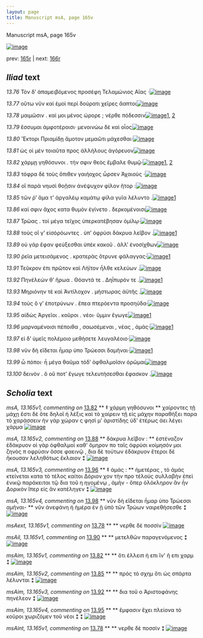 ```yaml
---
layout: page
title: Manuscript msA, page 165v
---
```


Manuscript msA, page 165v

[![image](http://www.homermultitext.org/iipsrv?OBJ=IIP,1.0&FIF=/project/homer/pyramidal/deepzoom/hmt/vaimg/2017a/VA165VN_0667.tif&WID=100&CVT=JPEG)](http://www.homermultitext.org/ict2/?urn=urn:cite2:hmt:vaimg.2017a:VA165VN_0667)

prev:  [165r](../165r/) | next:  [166r](../166r/)

## *Iliad* text

*13.76* <a id="13.76"/> Τὸν δ’ ἀπαμειβόμενος προσέφη Τελαμώνιος Αἴας ·[![image](http://www.homermultitext.org/iipsrv?OBJ=IIP,1.0&FIF=/project/homer/pyramidal/deepzoom/hmt/vaimg/2017a/VA165VN_0667.tif&RGN=0.473,0.2216,0.47,0.0203&WID=1000&CVT=JPEG)](http://www.homermultitext.org/ict2/?urn=urn:cite2:hmt:vaimg.2017a:VA165VN_0667@0.473,0.2216,0.47,0.0203)

*13.77* <a id="13.77"/> οὕτω νῦν καὶ ἐμοὶ περὶ δούρατι χεῖρες ἄαπτοι[![image](http://www.homermultitext.org/iipsrv?OBJ=IIP,1.0&FIF=/project/homer/pyramidal/deepzoom/hmt/vaimg/2017a/VA165VN_0667.tif&RGN=0.471,0.2419,0.47,0.0203&WID=1000&CVT=JPEG)](http://www.homermultitext.org/ict2/?urn=urn:cite2:hmt:vaimg.2017a:VA165VN_0667@0.471,0.2419,0.47,0.0203)

*13.78* <a id="13.78"/> μαιμῶσιν . καί μοι μένος ώρορε ; νέρθε πόδεσσιν[![image](http://www.homermultitext.org/iipsrv?OBJ=IIP,1.0&FIF=/project/homer/pyramidal/deepzoom/hmt/vaimg/2017a/VA165VN_0667.tif&RGN=0.473,0.2637,0.47,0.0203&WID=1000&CVT=JPEG)](http://www.homermultitext.org/ict2/?urn=urn:cite2:hmt:vaimg.2017a:VA165VN_0667@0.473,0.2637,0.47,0.0203)[1](#msAint_13.165v1), [2](#msAext_13.165v1)

*13.79* <a id="13.79"/> ἔσσυμαι ἀμφοτέροισι· μενοινώω δὲ καὶ οἶος[![image](http://www.homermultitext.org/iipsrv?OBJ=IIP,1.0&FIF=/project/homer/pyramidal/deepzoom/hmt/vaimg/2017a/VA165VN_0667.tif&RGN=0.476,0.2802,0.47,0.0203&WID=1000&CVT=JPEG)](http://www.homermultitext.org/ict2/?urn=urn:cite2:hmt:vaimg.2017a:VA165VN_0667@0.476,0.2802,0.47,0.0203)

*13.80* <a id="13.80"/> Ἕκτορι Πριαμίδῃ ἄμοτον μεμαῶτι μάχεσθαι·[![image](http://www.homermultitext.org/iipsrv?OBJ=IIP,1.0&FIF=/project/homer/pyramidal/deepzoom/hmt/vaimg/2017a/VA165VN_0667.tif&RGN=0.471,0.3005,0.47,0.0203&WID=1000&CVT=JPEG)](http://www.homermultitext.org/ict2/?urn=urn:cite2:hmt:vaimg.2017a:VA165VN_0667@0.471,0.3005,0.47,0.0203)

*13.81* <a id="13.81"/> ὡς οἱ μὲν τοιαῦτα προς ἀλλήλους ἀγόρευον[![image](http://www.homermultitext.org/iipsrv?OBJ=IIP,1.0&FIF=/project/homer/pyramidal/deepzoom/hmt/vaimg/2017a/VA165VN_0667.tif&RGN=0.47,0.3208,0.47,0.0203&WID=1000&CVT=JPEG)](http://www.homermultitext.org/ict2/?urn=urn:cite2:hmt:vaimg.2017a:VA165VN_0667@0.47,0.3208,0.47,0.0203)

*13.82* <a id="13.82"/> χάρμῃ γηθόσυνοι . τήν σφιν θεὸς ἔμβαλε θυμῷ·[![image](http://www.homermultitext.org/iipsrv?OBJ=IIP,1.0&FIF=/project/homer/pyramidal/deepzoom/hmt/vaimg/2017a/VA165VN_0667.tif&RGN=0.472,0.3411,0.431,0.024&WID=1000&CVT=JPEG)](http://www.homermultitext.org/ict2/?urn=urn:cite2:hmt:vaimg.2017a:VA165VN_0667@0.472,0.3411,0.431,0.024)[1](#msA_13.165v1), [2](#msAim_13.165v1)

*13.83* <a id="13.83"/> τόφρα δὲ τοὺς ὄπιθεν γαιήοχος ὦρσεν Ἀχαιοὺς ·[![image](http://www.homermultitext.org/iipsrv?OBJ=IIP,1.0&FIF=/project/homer/pyramidal/deepzoom/hmt/vaimg/2017a/VA165VN_0667.tif&RGN=0.476,0.3554,0.431,0.024&WID=1000&CVT=JPEG)](http://www.homermultitext.org/ict2/?urn=urn:cite2:hmt:vaimg.2017a:VA165VN_0667@0.476,0.3554,0.431,0.024)

*13.84* <a id="13.84"/> οἳ παρὰ νηυσὶ θοῇσιν ἀνέψυχον φίλον ῆτορ :[![image](http://www.homermultitext.org/iipsrv?OBJ=IIP,1.0&FIF=/project/homer/pyramidal/deepzoom/hmt/vaimg/2017a/VA165VN_0667.tif&RGN=0.478,0.3749,0.386,0.024&WID=1000&CVT=JPEG)](http://www.homermultitext.org/ict2/?urn=urn:cite2:hmt:vaimg.2017a:VA165VN_0667@0.478,0.3749,0.386,0.024)

*13.85* <a id="13.85"/> τῶν ῥ’ ἅμα τ’ ἀργαλέῳ καμάτῳ φίλα γυῖα λέλυντο .[![image](http://www.homermultitext.org/iipsrv?OBJ=IIP,1.0&FIF=/project/homer/pyramidal/deepzoom/hmt/vaimg/2017a/VA165VN_0667.tif&RGN=0.478,0.3907,0.434,0.0301&WID=1000&CVT=JPEG)](http://www.homermultitext.org/ict2/?urn=urn:cite2:hmt:vaimg.2017a:VA165VN_0667@0.478,0.3907,0.434,0.0301)[1](#msAim_13.165v2)

*13.86* <a id="13.86"/> καί σφιν ἄχος κατα θυμὸν ἐγίνετο . δερκομένοισι[![image](http://www.homermultitext.org/iipsrv?OBJ=IIP,1.0&FIF=/project/homer/pyramidal/deepzoom/hmt/vaimg/2017a/VA165VN_0667.tif&RGN=0.48,0.408,0.421,0.0301&WID=1000&CVT=JPEG)](http://www.homermultitext.org/ict2/?urn=urn:cite2:hmt:vaimg.2017a:VA165VN_0667@0.48,0.408,0.421,0.0301)

*13.87* <a id="13.87"/> Τρῶας . τοὶ μέγα τεῖχος ὑπερκατέβησαν ὁμίλῳ·[![image](http://www.homermultitext.org/iipsrv?OBJ=IIP,1.0&FIF=/project/homer/pyramidal/deepzoom/hmt/vaimg/2017a/VA165VN_0667.tif&RGN=0.486,0.4305,0.421,0.0301&WID=1000&CVT=JPEG)](http://www.homermultitext.org/ict2/?urn=urn:cite2:hmt:vaimg.2017a:VA165VN_0667@0.486,0.4305,0.421,0.0301)

*13.88* <a id="13.88"/> τοὺς οἵ γ’ εἰσὁρόωντες . ὑπ’ ὀφρύσι δάκρυα λεῖβον .[![image](http://www.homermultitext.org/iipsrv?OBJ=IIP,1.0&FIF=/project/homer/pyramidal/deepzoom/hmt/vaimg/2017a/VA165VN_0667.tif&RGN=0.486,0.447,0.421,0.0301&WID=1000&CVT=JPEG)](http://www.homermultitext.org/ict2/?urn=urn:cite2:hmt:vaimg.2017a:VA165VN_0667@0.486,0.447,0.421,0.0301)[1](#msA_13.165v2)

*13.89* <a id="13.89"/> οὐ γὰρ ἔφαν φεύξεσθαι ὑπἐκ κακοῦ . ἀλλ’ ἐνοσίχθων[![image](http://www.homermultitext.org/iipsrv?OBJ=IIP,1.0&FIF=/project/homer/pyramidal/deepzoom/hmt/vaimg/2017a/VA165VN_0667.tif&RGN=0.483,0.4651,0.435,0.0301&WID=1000&CVT=JPEG)](http://www.homermultitext.org/ict2/?urn=urn:cite2:hmt:vaimg.2017a:VA165VN_0667@0.483,0.4651,0.435,0.0301)

*13.90* <a id="13.90"/> ῥεῖα μετεισάμενος . κρατερὰς ὄτρυνε φάλαγγας·[![image](http://www.homermultitext.org/iipsrv?OBJ=IIP,1.0&FIF=/project/homer/pyramidal/deepzoom/hmt/vaimg/2017a/VA165VN_0667.tif&RGN=0.484,0.4884,0.435,0.027&WID=1000&CVT=JPEG)](http://www.homermultitext.org/ict2/?urn=urn:cite2:hmt:vaimg.2017a:VA165VN_0667@0.484,0.4884,0.435,0.027)[1](#msAil_13.165v1)

*13.91* <a id="13.91"/> Τεῦκρον ἐπι πρῶτον καὶ Λήϊτον ἦλθε κελεύων .[![image](http://www.homermultitext.org/iipsrv?OBJ=IIP,1.0&FIF=/project/homer/pyramidal/deepzoom/hmt/vaimg/2017a/VA165VN_0667.tif&RGN=0.481,0.5086,0.42,0.0203&WID=1000&CVT=JPEG)](http://www.homermultitext.org/ict2/?urn=urn:cite2:hmt:vaimg.2017a:VA165VN_0667@0.481,0.5086,0.42,0.0203)

*13.92* <a id="13.92"/> Πηνέλεών θ’ ἥρωα . Θόαντά τε . Δηΐπυρόν τε .[![image](http://www.homermultitext.org/iipsrv?OBJ=IIP,1.0&FIF=/project/homer/pyramidal/deepzoom/hmt/vaimg/2017a/VA165VN_0667.tif&RGN=0.482,0.5282,0.42,0.0203&WID=1000&CVT=JPEG)](http://www.homermultitext.org/ict2/?urn=urn:cite2:hmt:vaimg.2017a:VA165VN_0667@0.482,0.5282,0.42,0.0203)[1](#msAim_13.165v3)

*13.93* <a id="13.93"/> Μηριόνην τὲ καὶ Ἀντίλοχον . μήστωρας ἀϋτῆς .[![image](http://www.homermultitext.org/iipsrv?OBJ=IIP,1.0&FIF=/project/homer/pyramidal/deepzoom/hmt/vaimg/2017a/VA165VN_0667.tif&RGN=0.482,0.547,0.392,0.0218&WID=1000&CVT=JPEG)](http://www.homermultitext.org/ict2/?urn=urn:cite2:hmt:vaimg.2017a:VA165VN_0667@0.482,0.547,0.392,0.0218)

*13.94* <a id="13.94"/> τοὺς ὅ γ’ ἐποτρύνων . ἔπεα πτερόεντα προσηύδα·[![image](http://www.homermultitext.org/iipsrv?OBJ=IIP,1.0&FIF=/project/homer/pyramidal/deepzoom/hmt/vaimg/2017a/VA165VN_0667.tif&RGN=0.483,0.562,0.426,0.0285&WID=1000&CVT=JPEG)](http://www.homermultitext.org/ict2/?urn=urn:cite2:hmt:vaimg.2017a:VA165VN_0667@0.483,0.562,0.426,0.0285)

*13.95* <a id="13.95"/> αἰδὼς Ἀργεῖοι . κοῦροι . νέοι· ὔμμιν ἔγωγε[![image](http://www.homermultitext.org/iipsrv?OBJ=IIP,1.0&FIF=/project/homer/pyramidal/deepzoom/hmt/vaimg/2017a/VA165VN_0667.tif&RGN=0.483,0.562,0.426,0.0285&WID=1000&CVT=JPEG)](http://www.homermultitext.org/ict2/?urn=urn:cite2:hmt:vaimg.2017a:VA165VN_0667@0.483,0.562,0.426,0.0285)[1](#msAim_13.165v4)

*13.96* <a id="13.96"/> μαρναμένοισι πέποιθα , σαωσέμεναι , νέας , ἁμάς·[![image](http://www.homermultitext.org/iipsrv?OBJ=IIP,1.0&FIF=/project/homer/pyramidal/deepzoom/hmt/vaimg/2017a/VA165VN_0667.tif&RGN=0.484,0.5988,0.431,0.0316&WID=1000&CVT=JPEG)](http://www.homermultitext.org/ict2/?urn=urn:cite2:hmt:vaimg.2017a:VA165VN_0667@0.484,0.5988,0.431,0.0316)[1](#msA_13.165v3)

*13.97* <a id="13.97"/> εἰ δ’ ὑμεῖς πολέμοιο μεθήσετε λευγαλέοιο·[![image](http://www.homermultitext.org/iipsrv?OBJ=IIP,1.0&FIF=/project/homer/pyramidal/deepzoom/hmt/vaimg/2017a/VA165VN_0667.tif&RGN=0.484,0.6206,0.367,0.0255&WID=1000&CVT=JPEG)](http://www.homermultitext.org/ict2/?urn=urn:cite2:hmt:vaimg.2017a:VA165VN_0667@0.484,0.6206,0.367,0.0255)

*13.98* <a id="13.98"/> νῦν δὴ εἴδεται ἦμαρ ὑπο Τρώεσσι δαμῆναι·[![image](http://www.homermultitext.org/iipsrv?OBJ=IIP,1.0&FIF=/project/homer/pyramidal/deepzoom/hmt/vaimg/2017a/VA165VN_0667.tif&RGN=0.485,0.6401,0.388,0.0278&WID=1000&CVT=JPEG)](http://www.homermultitext.org/ict2/?urn=urn:cite2:hmt:vaimg.2017a:VA165VN_0667@0.485,0.6401,0.388,0.0278)[1](#msA_13.165v4)

*13.99* <a id="13.99"/> ὦ πόποι· ἦ μέγα θαῦμα τόδ’ ὀφθαλμοῖσιν ὁρῶμαι[![image](http://www.homermultitext.org/iipsrv?OBJ=IIP,1.0&FIF=/project/homer/pyramidal/deepzoom/hmt/vaimg/2017a/VA165VN_0667.tif&RGN=0.485,0.6566,0.439,0.0278&WID=1000&CVT=JPEG)](http://www.homermultitext.org/ict2/?urn=urn:cite2:hmt:vaimg.2017a:VA165VN_0667@0.485,0.6566,0.439,0.0278)

*13.100* <a id="13.100"/> δεινὸν . ὃ οὔ ποτ’ ἔγωγε τελευτήσεσθαι ἔφασκον .[![image](http://www.homermultitext.org/iipsrv?OBJ=IIP,1.0&FIF=/project/homer/pyramidal/deepzoom/hmt/vaimg/2017a/VA165VN_0667.tif&RGN=0.485,0.6792,0.408,0.0293&WID=1000&CVT=JPEG)](http://www.homermultitext.org/ict2/?urn=urn:cite2:hmt:vaimg.2017a:VA165VN_0667@0.485,0.6792,0.408,0.0293)

## *Scholia* text

*msA, 13.165v1, commenting on* [13.82](#13.82)  <a id="msA_13.165v1"/> **													 ‡ χάρμη γηθόσυνοι 												** 													 χαίροντες τῇ μάχῃ ἔστι δὲ ὅτε δηλοῖ ἡ λέξις καὶ τὸ χαίρειν τῇ εἰς μάχην παραθήξει παρα τὸ χαράσσειν ὴν γὰρ χώραν ς φησὶ μ' ἀριστίδης ὐδ' ἑτέρως ἀει λέγει χάρμα 													 												[![image](http://www.homermultitext.org/iipsrv?OBJ=IIP,1.0&FIF=/project/homer/pyramidal/deepzoom/hmt/vaimg/2017a/VA165VN_0667.tif&RGN=0.201,0.3388,0.222,0.0669&WID=1000&CVT=JPEG)](http://www.homermultitext.org/ict2/?urn=urn:cite2:hmt:vaimg.2017a:VA165VN_0667@0.201,0.3388,0.222,0.0669)

*msA, 13.165v2, commenting on* [13.88](#13.88)  <a id="msA_13.165v2"/> **													 δάκρυα λεῖβον : 												** 													 ἐστέναζον ἐδάκρυον οἱ γὰρ ὀφθαλμοὶ καθ' ὅμηρον πο ταῖς ὀφρύσι 															 															 κοίμησόν μοι ζηνὸς π οφρύσιν ὅσσε φαεινῷ 														 , δια δὲ τούτων ἐδάκρυον ἕτεροι δὲ ἤκουσαν λεληθότως ἔκλαιον ⁑ 												[![image](http://www.homermultitext.org/iipsrv?OBJ=IIP,1.0&FIF=/project/homer/pyramidal/deepzoom/hmt/vaimg/2017a/VA165VN_0667.tif&RGN=0.2,0.3997,0.222,0.0669&WID=1000&CVT=JPEG)](http://www.homermultitext.org/ict2/?urn=urn:cite2:hmt:vaimg.2017a:VA165VN_0667@0.2,0.3997,0.222,0.0669)

*msA, 13.165v3, commenting on* [13.96](#13.96)  <a id="msA_13.165v3"/> **													 ‡ ἁμάς : 												** 													 ἡμετέρας , τὸ ἀμάς κτείνεται κατα τὸ τέλος καίτοι Δόριον χον τὴν προ τέλούς συλλαβὴν ἐπεὶ ἑνικῷ παράκειται τῷ δια τοῦ η ηγομένῳ , ἀμήν - ὅπερ ὁλόκληρον ἂν ἦν Δορικὸν ἴπερ εἰς ἂν κατέληγεν ⁑ 												[![image](http://www.homermultitext.org/iipsrv?OBJ=IIP,1.0&FIF=/project/homer/pyramidal/deepzoom/hmt/vaimg/2017a/VA165VN_0667.tif&RGN=0.219,0.7122,0.678,0.0413&WID=1000&CVT=JPEG)](http://www.homermultitext.org/ict2/?urn=urn:cite2:hmt:vaimg.2017a:VA165VN_0667@0.219,0.7122,0.678,0.0413)

*msA, 13.165v4, commenting on* [13.98](#13.98)  <a id="msA_13.165v4"/> **													 νῦν δὴ εἴδεται ἦμαρ ὑπο Τρώεσσι αμῆναι- 												** 													 νῦν ἀνεφάνη ἡ ἡμέρα ἐν ῇ ὑπὸ τῶν Τρώων ναιρεθήσεσθε ⁑ 												[![image](http://www.homermultitext.org/iipsrv?OBJ=IIP,1.0&FIF=/project/homer/pyramidal/deepzoom/hmt/vaimg/2017a/VA165VN_0667.tif&RGN=0.23,0.7415,0.561,0.024&WID=1000&CVT=JPEG)](http://www.homermultitext.org/ict2/?urn=urn:cite2:hmt:vaimg.2017a:VA165VN_0667@0.23,0.7415,0.561,0.024)

*msAext, 13.165v1, commenting on* [13.78](#13.78)  <a id="msAext_13.165v1"/> **							 						** 							 νερθε δὲ ποσσὶν 						[![image](http://www.homermultitext.org/iipsrv?OBJ=IIP,1.0&FIF=/project/homer/pyramidal/deepzoom/hmt/vaimg/2017a/VA165VN_0667.tif&RGN=0.1339,0.2538,0.08861,0.02296&WID=1000&CVT=JPEG)](http://www.homermultitext.org/ict2/?urn=urn:cite2:hmt:vaimg.2017a:VA165VN_0667@0.1339,0.2538,0.08861,0.02296)

*msAil, 13.165v1, commenting on* [13.90](#13.90)  <a id="msAil_13.165v1"/> **							 						** 							 μετελθῶν παραγενόμενος ⁑ 						[![image](http://www.homermultitext.org/iipsrv?OBJ=IIP,1.0&FIF=/project/homer/pyramidal/deepzoom/hmt/vaimg/2017a/VA165VN_0667.tif&RGN=0.5667,0.4858,0.1046,0.01286&WID=1000&CVT=JPEG)](http://www.homermultitext.org/ict2/?urn=urn:cite2:hmt:vaimg.2017a:VA165VN_0667@0.5667,0.4858,0.1046,0.01286)

*msAim, 13.165v1, commenting on* [13.82](#13.82)  <a id="msAim_13.165v1"/> **							 						** 							 ὅτι ἐλλειπ ἡ επι ἵν' ῆ επι χαρμ ⁑ 						[![image](http://www.homermultitext.org/iipsrv?OBJ=IIP,1.0&FIF=/project/homer/pyramidal/deepzoom/hmt/vaimg/2017a/VA165VN_0667.tif&RGN=0.4151,0.3376,0.06522,0.03306&WID=1000&CVT=JPEG)](http://www.homermultitext.org/ict2/?urn=urn:cite2:hmt:vaimg.2017a:VA165VN_0667@0.4151,0.3376,0.06522,0.03306)

*msAim, 13.165v2, commenting on* [13.85](#13.85)  <a id="msAim_13.165v2"/> **							 						** 							 πρὸς τὸ σχημ ὅτι ὡς 									 									 σπάρτα λέλυνται 								 ⁑ 						[![image](http://www.homermultitext.org/iipsrv?OBJ=IIP,1.0&FIF=/project/homer/pyramidal/deepzoom/hmt/vaimg/2017a/VA165VN_0667.tif&RGN=0.4129,0.4021,0.06411,0.03361&WID=1000&CVT=JPEG)](http://www.homermultitext.org/ict2/?urn=urn:cite2:hmt:vaimg.2017a:VA165VN_0667@0.4129,0.4021,0.06411,0.03361)

*msAim, 13.165v3, commenting on* [13.92](#13.92)  <a id="msAim_13.165v3"/> **							 						** 							 δια τοῦ ο 								 Ἀριστοφάνης 								 πηνέλεον ⁑ 						[![image](http://www.homermultitext.org/iipsrv?OBJ=IIP,1.0&FIF=/project/homer/pyramidal/deepzoom/hmt/vaimg/2017a/VA165VN_0667.tif&RGN=0.4123,0.5339,0.06964,0.03015&WID=1000&CVT=JPEG)](http://www.homermultitext.org/ict2/?urn=urn:cite2:hmt:vaimg.2017a:VA165VN_0667@0.4123,0.5339,0.06964,0.03015)

*msAim, 13.165v4, commenting on* [13.95](#13.95)  <a id="msAim_13.165v4"/> **							 						** 							 ἔμφασιν ἔχει πλείονα τὸ κοῦροι 								 χωριζόμεν τοῦ νέοι ⁑ ⁑ 						[![image](http://www.homermultitext.org/iipsrv?OBJ=IIP,1.0&FIF=/project/homer/pyramidal/deepzoom/hmt/vaimg/2017a/VA165VN_0667.tif&RGN=0.4188,0.5929,0.06632,0.05602&WID=1000&CVT=JPEG)](http://www.homermultitext.org/ict2/?urn=urn:cite2:hmt:vaimg.2017a:VA165VN_0667@0.4188,0.5929,0.06632,0.05602)

*msAint, 13.165v1, commenting on* [13.78](#13.78)  <a id="msAint_13.165v1"/> **							 						** 							 νερθε δὲ ποσσὶν ⁑ 						[![image](http://www.homermultitext.org/iipsrv?OBJ=IIP,1.0&FIF=/project/homer/pyramidal/deepzoom/hmt/vaimg/2017a/VA165VN_0667.tif&RGN=0.8633,0.2534,0.04643,0.03057&WID=1000&CVT=JPEG)](http://www.homermultitext.org/ict2/?urn=urn:cite2:hmt:vaimg.2017a:VA165VN_0667@0.8633,0.2534,0.04643,0.03057)